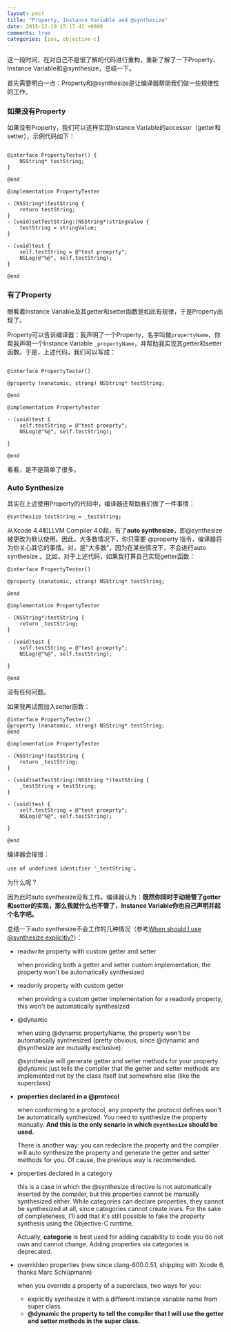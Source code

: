 ```yaml
---
layout: post
title: "Property, Instance Variable and @synthesize"
date: 2015-12-19 15:17:41 +0800
comments: true
categories: [ios, objective-c]
---
```


这一段时间，在对自己不是很了解的代码进行重构，重新了解了一下Property、Instance Variable和@synthesize，总结一下。

首先需要明白一点：Property和@synthesize是让编译器帮助我们做一些规律性的工作。

### 如果没有Property
如果没有Property，我们可以这样实现Instance Variable的accessor（getter和setter），示例代码如下：

<!-- more -->

```objc

@interface PropertyTester() {
    NSString* testString;
}

@end

@implementation PropertyTester

- (NSString*)testString {
    return testString;
}
- (void)setTestString:(NSString*)stringValue {
    testString = stringValue;
}

- (void)test {
    self.testString = @"test proeprty";
    NSLog(@"%@", self.testString); 
}

@end

```

### 有了Property
眼看着Instance Variable及其getter和setter函数是如此有规律，于是Property出现了。

Property可以告诉编译器：我声明了一个Property，名字叫做`propertyName`，你帮我声明一个Instance Variable `_propertyName`，并帮助我实现其getter和setter函数。于是，上述代码，我们可以写成：

```objc

@interface PropertyTester()

@property (nonatomic, strong) NSString* testString;

@end

@implementation PropertyTester

- (void)test {
    self.testString = @"test proeprty";
    NSLog(@"%@", self.testString);
    
}

@end

```

看看，是不是简单了很多。

### Auto Synthesize

其实在上述使用Property的代码中，编译器还帮助我们做了一件事情：

```objc
@synthesize testString = _testString;
```

从Xcode 4.4和LLVM Compiler 4.0起，有了**auto synthesize**，即@synthesize被更改为默认使用。因此，大多数情况下，你只需要 @property 指令，编译器将为你关心其它的事情。对，是“大多数”，因为在某些情况下，不会进行auto synthesize 。比如，对于上述代码，如果我打算自己实现getter函数：

```objc
@interface PropertyTester()

@property (nonatomic, strong) NSString* testString;

@end

@implementation PropertyTester

- (NSString*)testString {
    return _testString;
}

- (void)test {
    self.testString = @"test proeprty";
    NSLog(@"%@", self.testString);
    
}

@end
```

没有任何问题。

如果我再试图加入setter函数：

```objc
@interface PropertyTester()
@property (nonatomic, strong) NSString* testString;
@end

@implementation PropertyTester

- (NSString*)testString {
    return _testString;
}

- (void)setTestString:(NSString *)testString {
    _testString = testString;
}

- (void)test {
    self.testString = @"test proeprty";
    NSLog(@"%@", self.testString);
    
}

@end
```

编译器会报错：

```
use of undefined identifier '_testString'。
```

为什么呢？

因为此时auto synthesize没有工作。编译器认为：**既然你同时手动接管了getter和setter的实现，那么我就什么也不管了，Instance Variable你也自己声明并起个名字吧。**

总结一下auto synthesize不会工作的几种情况（参考[When should I use @synthesize explicitly?](http://stackoverflow.com/questions/19784454/when-should-i-use-synthesize-explicitly)）：

* readwrite property with custom getter and setter

    when providing both a getter and setter custom implementation, the property won't be automatically synthesized

* readonly property with custom getter

    when providing a custom getter implementation for a readonly property, this won't be automatically synthesized

* @dynamic

    when using @dynamic propertyName, the property won't be automatically synthesized (pretty obvious, since @dynamic and @synthesize are mutually exclusive).
    
    @synthesize will generate getter and setter methods for your property. @dynamic just tells the compiler that the getter and setter methods are implemented not by the class itself but somewhere else (like the superclass)

* **properties declared in a @protocol**

    when conforming to a protocol, any property the protocol defines won't be automatically synthesized. You need to synthesize the property manually. **And this is the only senario in which `@synthesize` should be used.**

    There is another way: you can redeclare the property and the compiler will auto synthesize the property and generate the getter and setter methods for you. Of cause, the previous way is recommended.

* properties declared in a category

    this is a case in which the @synthesize directive is not automatically inserted by the compiler, but this properties cannot be manually synthesized either. While categories can declare properties, they cannot be synthesized at all, since categories cannot create ivars. For the sake of completeness, I'll add that it's still possible to fake the property synthesis using the Objective-C runtime.
    
    Actually, **categorie** is best used for adding capability to code you do not own and cannot change. Adding properties via categories is deprecated.

* overridden properties (new since clang-600.0.51, shipping with Xcode 6, thanks Marc Schlüpmann)

    when you override a property of a superclass, two ways for you:
    * explicitly synthesize it with a different instance variable name from super class.
    * **@dynamic the property to tell the compiler that I will use the getter and setter methods in the super class.**

